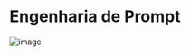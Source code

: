 # Engenharia de Prompt
![image](https://github.com/KARINAgoncalvesSOARES/prompt_engineering/assets/104592210/b5fd6583-24bb-4a4d-8475-2a853556e080)


